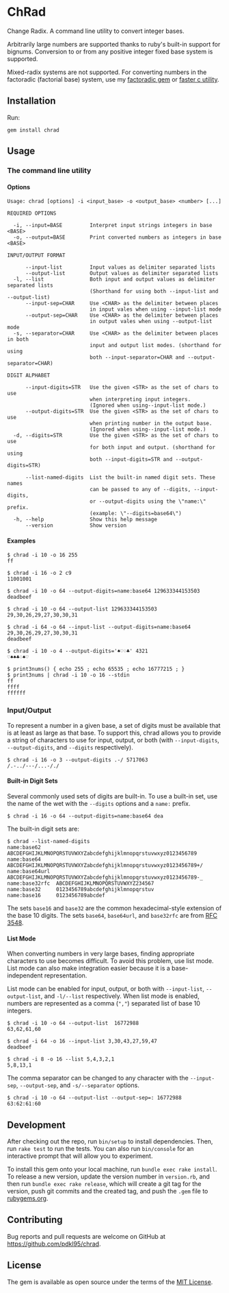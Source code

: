 # ChRad

Change Radix. A command line utility to convert integer bases.

Arbitrarily large numbers are supported thanks to ruby's built-in
support for bignums. Conversion to or from any positive integer fixed
base system is supported.

Mixed-radix systems are not supported. For converting numbers in the factoradic
(factorial base) system, use my [factoradic gem][fact_gem] or [faster c utility][c_util].

[fact_gem]: https://github.com/pdkl95/factoradic

[c_util]: https://github.com/pdkl95/factoradic_c_utils


## Installation

Run:

    gem install chrad


## Usage

### The command line utility

#### Options

```
Usage: chrad [options] -i <input_base> -o <output_base> <number> [...]

REQUIRED OPTIONS

  -i, --input=BASE         Interpret input strings integers in base <BASE>
  -o, --output=BASE        Print converted numbers as integers in base <BASE>

INPUT/OUTPUT FORMAT

      --input-list         Input values as delimiter separated lists
      --output-list        Output values as delimiter separated lists
  -l, --list               Both input and output values as delimiter separated lists
                           (Shorthand for using both --input-list and --output-list)
      --input-sep=CHAR     Use <CHAR> as the delimiter between places
                           in input vales when using --input-list mode
      --output-sep=CHAR    Use <CHAR> as the delimiter between places
                           in output vales when using --output-list mode
  -s, --separator=CHAR     Use <CHAR> as the delimiter between places in both
                           input and output list modes. (shorthand for using
                           both --input-separator=CHAR and --output-separator=CHAR)

DIGIT ALPHABET

      --input-digits=STR   Use the given <STR> as the set of chars to use
                           when interpreting input integers.
                           (Ignored when using--input-list mode.)
      --output-digits=STR  Use the given <STR> as the set of chars to use
                           when printing number in the output base.
                           (Ignored when using--input-list mode.)
  -d, --digits=STR         Use the given <STR> as the set of chars to use
                           for both input and output. (shorthand for using
                           both --input-digits=STR and --output-digits=STR)

      --list-named-digits  List the built-in named digit sets. These names
                           can be passed to any of --digits, --input-digits,
                           or --output-digits using the \"name:\" prefix.
                           (example: \"--digits=base64\")
  -h, --help               Show this help message
      --version            Show version
```


#### Examples

```
$ chrad -i 10 -o 16 255
ff

$ chrad -i 16 -o 2 c9
11001001

$ chrad -i 10 -o 64 --output-digits=name:base64 129633344153503
deadbeef

$ chrad -i 10 -o 64 --output-list 129633344153503
29,30,26,29,27,30,30,31

$ chrad -i 64 -o 64 --input-list --output-digits=name:base64 29,30,26,29,27,30,30,31
deadbeef

$ chrad -i 10 -o 4 --output-digits='♠♡♢♣' 4321
♡♠♠♣♢♠♡

$ print3nums() { echo 255 ; echo 65535 ; echo 16777215 ; }
$ print3nums | chrad -i 10 -o 16 --stdin
ff
ffff
ffffff
```


### Input/Output

To represent a number in a given base, a set of digits must be available
that is at least as large as that base. To support this, chrad allows
you to provide a string of characters to use for input, output, or
both (with `--input-digits`, `--output-digits`, and `--digits`
respectively).

```
$ chrad -i 16 -o 3 --output-digits .-/ 5717063
/.-../---/...-/./
```


#### Built-in Digit Sets

Several commonly used sets of digits are built-in. To use a built-in
set, use the name of the wet with the `--digits` options and a `name:`
prefix.

```
$ chrad -i 16 -o 64 --output-digits=name:base64 dea
```

The built-in digit sets are:
```
$ chrad --list-named-digits
name:base62     ABCDEFGHIJKLMNOPQRSTUVWXYZabcdefghijklmnopqrstuvwxyz0123456789
name:base64     ABCDEFGHIJKLMNOPQRSTUVWXYZabcdefghijklmnopqrstuvwxyz0123456789+/
name:base64url  ABCDEFGHIJKLMNOPQRSTUVWXYZabcdefghijklmnopqrstuvwxyz0123456789-_
name:base32rfc  ABCDEFGHIJKLMNOPQRSTUVWXYZ234567
name:base32     0123456789abcdefghijklmnopqrstuv
name:base16     0123456789abcdef
```

The sets `base16` and `base32` are the common hexadecimal-style
extension of the base 10 digits. The sets `base64`, `base64url`, and
`base32rfc` are from [RFC 3548][rfc3548].

[rfc3548]: https://datatracker.ietf.org/doc/html/rfc3548


#### List Mode

When converting numbers in very large bases, finding appropriate
characters to use becomes difficult. To avoid this problem, use list
mode. List mode can also make integration easier because it is a
base-independent representation.

List mode can be enabled for input, output, or both with
`--input-list`, `--output-list`, and `-l/--list` respectively. When
list mode is enabled, numbers are represented as a comma (`","`)
separated list of base 10 integers.

```
$ chrad -i 10 -o 64 --output-list  16772988
63,62,61,60

$ chrad -i 64 -o 16 --input-list 3,30,43,27,59,47
deadbeef

$ chrad -i 8 -o 16 --list 5,4,3,2,1
5,8,13,1
```

The comma separator can be changed to any character with the
`--input-sep`, `--output-sep`, and `-s/--separator` options.

```
$ chrad -i 10 -o 64 --output-list --output-sep=: 16772988
63:62:61:60
```


## Development

After checking out the repo, run `bin/setup` to install dependencies. Then, run `rake test` to run the tests. You can also run `bin/console` for an interactive prompt that will allow you to experiment.

To install this gem onto your local machine, run `bundle exec rake install`. To release a new version, update the version number in `version.rb`, and then run `bundle exec rake release`, which will create a git tag for the version, push git commits and the created tag, and push the `.gem` file to [rubygems.org](https://rubygems.org).

## Contributing

Bug reports and pull requests are welcome on GitHub at https://github.com/pdkl95/chrad.

## License

The gem is available as open source under the terms of the [MIT License](https://opensource.org/licenses/MIT).
